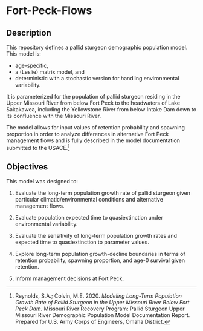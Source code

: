 # Fort-Peck-Flows

## Description
This repository defines a pallid sturgeon demographic population model.  This model is:

- age-specific, 
- a (Leslie) matrix model, and
- deterministic with a stochastic version for handling environmental variability.

It is parameterized for the population of pallid sturgeon residing in the Upper Missouri River from below Fort Peck to the headwaters of Lake Sakakawea, including the Yellowstone River from below Intake Dam down to its confluence with the Missouri River.

The model allows for input values of retention probability and spawning proportion in order to analyze differences in alternative Fort Peck management flows and is fully described in the model documentation submitted to the USACE.[^1]

[^1]:  Reynolds, S.A.; Colvin, M.E. 2020. *Modeling Long-Term Population Growth Rate of Pallid Sturgeon in the Upper Missouri River Below Fort Peck Dam.* Missouri River Recovery Program: Pallid Sturgeon Upper Missouri River Demographic Population Model Documentation Report.  Prepared for U.S. Army Corps of Engineers, Omaha District.


## Objectives
This model was designed to: 

1. Evaluate the long-term population growth rate of pallid sturgeon given particular climatic/environmental conditions and alternative management flows. 

2. Evaluate population expected time to quasiextinction under environmental variability.

3. Evaluate the sensitivity of long-term population growth rates and expected time to quasiextinction to parameter values.

4.  Explore long-term population growth-decline boundaries in terms of retention probability, spawning proportion, and age-0 survival given retention. 

5.  Inform management decisions at Fort Peck.
